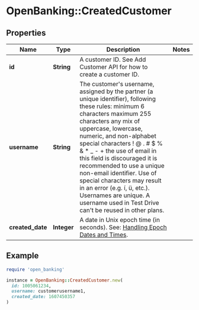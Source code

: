 # OpenBanking::CreatedCustomer

## Properties

| Name | Type | Description | Notes |
| ---- | ---- | ----------- | ----- |
| **id** | **String** | A customer ID. See Add Customer API for how to create a customer ID. |  |
| **username** | **String** | The customer&#39;s username, assigned by the partner (a unique identifier), following these rules: minimum 6 characters maximum 255 characters any mix of uppercase, lowercase, numeric, and non-alphabet special characters ! @ . # $ % &amp; * _ - + the use of email in this field is discouraged it is recommended to use a unique non-email identifier. Use of special characters may result in an error (e.g. í, ü, etc.). Usernames are unique. A username used in Test Drive can&#39;t be reused in other plans. |  |
| **created_date** | **Integer** | A date in Unix epoch time (in seconds). See: [Handling Epoch Dates and Times](https://developer.mastercard.com/open-banking-us/documentation/codes-and-formats/). |  |

## Example

```ruby
require 'open_banking'

instance = OpenBanking::CreatedCustomer.new(
  id: 1005061234,
  username: customerusername1,
  created_date: 1607450357
)
```

